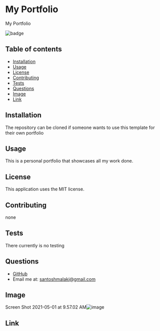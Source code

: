 # My Portfolio

My Portfolio

![badge](https://img.shields.io/static/v1?label=license&message=MIT&color=green)

## Table of contents

- [Installation](#installation)
- [Usage](#usage)
- [License](#license)
- [Contributing](#contributing)
- [Tests](#tests)
- [Questions](#questions)
- [Image](#image)
- [Link](#link) 

## Installation

The repository can be cloned if someone wants to use this template for their own portfolio

## Usage

This is a personal portfolio that showcases all my work done.

## License

This application uses the MIT license.

## Contributing

none

## Tests

There currently is no testing

## Questions

- [GitHub](https://github.com/smalakidev)
- Email me at: santoshmalaki@gmail.com

## Image

Screen Shot 2021-05-01 at 9.57.02 AM![image](https://user-images.githubusercontent.com/61706566/116784750-ed9e7080-aa63-11eb-8110-39086c56fea6.png)

## Link




